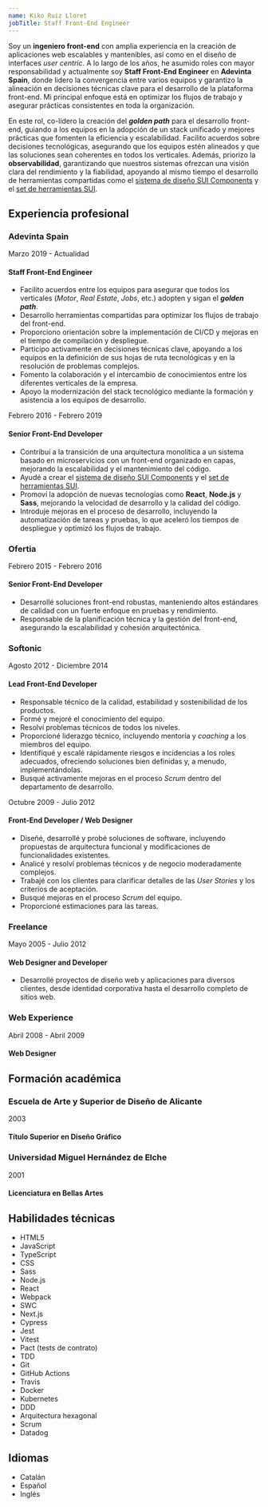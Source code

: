 ```yaml
---
name: Kiko Ruiz Lloret
jobTitle: Staff Front-End Engineer
---
```


Soy un **ingeniero front-end** con amplia experiencia en la creación de aplicaciones web escalables y mantenibles, así como en el diseño de interfaces _user centric_. A lo largo de los años, he asumido roles con mayor responsabilidad y actualmente soy **Staff Front-End Engineer** en **Adevinta Spain**, donde lidero la convergencia entre varios equipos y garantizo la alineación en decisiones técnicas clave para el desarrollo de la plataforma front-end. Mi principal enfoque está en optimizar los flujos de trabajo y asegurar prácticas consistentes en toda la organización.

En este rol, co-lidero la creación del **_golden path_** para el desarrollo front-end, guiando a los equipos en la adopción de un stack unificado y mejores prácticas que fomenten la eficiencia y escalabilidad. Facilito acuerdos sobre decisiones tecnológicas, asegurando que los equipos estén alineados y que las soluciones sean coherentes en todos los verticales. Además, priorizo la **observabilidad**, garantizando que nuestros sistemas ofrezcan una visión clara del rendimiento y la fiabilidad, apoyando al mismo tiempo el desarrollo de herramientas compartidas como el [sistema de diseño SUI Components](https://github.com/SUI-Components/sui-components) y el [set de herramientas SUI](https://github.com/SUI-Components/sui).

## Experiencia profesional

### Adevinta Spain

Marzo 2019 - Actualidad

#### Staff Front-End Engineer

- Facilito acuerdos entre los equipos para asegurar que todos los verticales (_Motor_, _Real Estate_, _Jobs_, etc.) adopten y sigan el **_golden path_**.
- Desarrollo herramientas compartidas para optimizar los flujos de trabajo del front-end.
- Proporciono orientación sobre la implementación de CI/CD y mejoras en el tiempo de compilación y despliegue.
- Participo activamente en decisiones técnicas clave, apoyando a los equipos en la definición de sus hojas de ruta tecnológicas y en la resolución de problemas complejos.
- Fomento la colaboración y el intercambio de conocimientos entre los diferentes verticales de la empresa.
- Apoyo la modernización del stack tecnológico mediante la formación y asistencia a los equipos de desarrollo.

Febrero 2016 - Febrero 2019

#### Senior Front-End Developer

- Contribuí a la transición de una arquitectura monolítica a un sistema basado en microservicios con un front-end organizado en capas, mejorando la escalabilidad y el mantenimiento del código.
- Ayudé a crear el [sistema de diseño SUI Components](https://github.com/SUI-Components/sui-components) y el [set de herramientas SUI](https://github.com/SUI-Components/sui).
- Promoví la adopción de nuevas tecnologías como **React**, **Node.js** y **Sass**, mejorando la velocidad de desarrollo y la calidad del código.
- Introduje mejoras en el proceso de desarrollo, incluyendo la automatización de tareas y pruebas, lo que aceleró los tiempos de despliegue y optimizó los flujos de trabajo.

### Ofertia

Febrero 2015 - Febrero 2016

#### Senior Front-End Developer

- Desarrollé soluciones front-end robustas, manteniendo altos estándares de calidad con un fuerte enfoque en pruebas y rendimiento.
- Responsable de la planificación técnica y la gestión del front-end, asegurando la escalabilidad y cohesión arquitectónica.

### Softonic

Agosto 2012 - Diciembre 2014

#### Lead Front-End Developer

- Responsable técnico de la calidad, estabilidad y sostenibilidad de los productos.
- Formé y mejoré el conocimiento del equipo.
- Resolví problemas técnicos de todos los niveles.
- Proporcioné liderazgo técnico, incluyendo mentoría y _coaching_ a los miembros del equipo.
- Identifiqué y escalé rápidamente riesgos e incidencias a los roles adecuados, ofreciendo soluciones bien definidas y, a menudo, implementándolas.
- Busqué activamente mejoras en el proceso _Scrum_ dentro del departamento de desarrollo.

Octubre 2009 - Julio 2012

#### Front-End Developer / Web Designer

- Diseñé, desarrollé y probé soluciones de software, incluyendo propuestas de arquitectura funcional y modificaciones de funcionalidades existentes.
- Analicé y resolví problemas técnicos y de negocio moderadamente complejos.
- Trabajé con los clientes para clarificar detalles de las _User Stories_ y los criterios de aceptación.
- Busqué mejoras en el proceso _Scrum_ del equipo.
- Proporcioné estimaciones para las tareas.

### Freelance

Mayo 2005 - Julio 2012

#### Web Designer and Developer

- Desarrollé proyectos de diseño web y aplicaciones para diversos clientes, desde identidad corporativa hasta el desarrollo completo de sitios web.

### Web Experience

Abril 2008 - Abril 2009

#### Web Designer

## Formación académica

### Escuela de Arte y Superior de Diseño de Alicante

2003

#### Título Superior en Diseño Gráfico

### Universidad Miguel Hernández de Elche

2001

#### Licenciatura en Bellas Artes

## Habilidades técnicas

- HTML5
- JavaScript
- TypeScript
- CSS
- Sass
- Node.js
- React
- Webpack
- SWC
- Next.js
- Cypress
- Jest
- Vitest
- Pact (tests de contrato)
- TDD
- Git
- GitHub Actions
- Travis
- Docker
- Kubernetes
- DDD
- Arquitectura hexagonal
- Scrum
- Datadog

## Idiomas

- Catalán
- Español
- Inglés

